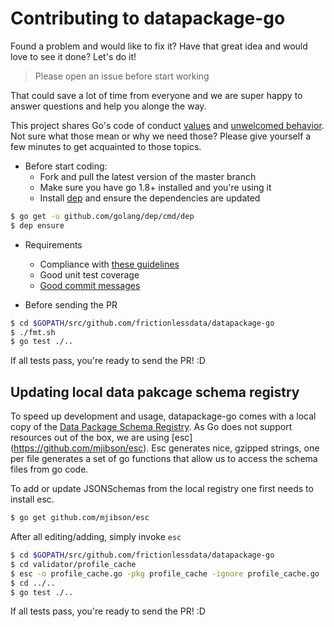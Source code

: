 # Contributing to datapackage-go

Found a problem and would like to fix it? Have that great idea and would love to see it done? Let's do it!

> Please open an issue before start working

That could save a lot of time from everyone and we are super happy to answer questions and help you alonge the way.

This project shares Go's code of conduct [values](https://golang.org/conduct#values) and [unwelcomed behavior](https://golang.org/conduct#unwelcome_behavior). Not sure what those mean or why we need those? Please give yourself a few minutes to get acquainted to those topics.

* Before start coding:
     * Fork and pull the latest version of the master branch
     * Make sure you have go 1.8+ installed and you're using it
     * Install [dep](https://github.com/golang/dep) and ensure the dependencies are updated

```sh
$ go get -u github.com/golang/dep/cmd/dep
$ dep ensure
```

* Requirements
    * Compliance with [these guidelines](https://code.google.com/p/go-wiki/wiki/CodeReviewComments)
    * Good unit test coverage
    * [Good commit messages](http://tbaggery.com/2008/04/19/a-note-about-git-commit-messages.html)

* Before sending the PR

```sh
$ cd $GOPATH/src/github.com/frictionlessdata/datapackage-go
$ ./fmt.sh
$ go test ./..
```

If all tests pass, you're ready to send the PR! :D

## Updating local data pakcage schema registry

To speed up development and usage, datapackage-go comes with a local copy of the [Data Package Schema Registry](http://frictionlessdata.io/schemas/registry.json). As Go does not support resources out of the box, we are using [esc]
(https://github.com/mjibson/esc). Esc generates nice, gzipped strings, one per file generates a set of go functions that
allow us to access the schema files from go code.

To add or update JSONSchemas from the local registry one first needs to install esc.

```sh
$ go get github.com/mjibson/esc
```

After all editing/adding, simply invoke `esc`

```sh
$ cd $GOPATH/src/github.com/frictionlessdata/datapackage-go
$ cd validator/profile_cache
$ esc -o profile_cache.go -pkg profile_cache -ignore profile_cache.go .
$ cd ../..
$ go test ./..
```

If all tests pass, you're ready to send the PR! :D

